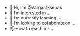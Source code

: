 - 👋 Hi, I’m @Vargas13sebas
- 👀 I’m interested in ...
- 🌱 I’m currently learning ...
- 💞️ I’m looking to collaborate on ...
- 📫 How to reach me ...

<!---
Vargas13sebas/Vargas13sebas is a ✨ special ✨ repository because its `README.md` (this file) appears on your GitHub profile.
You can click the Preview link to take a look at your changes.
--->

